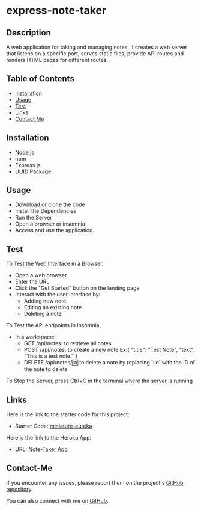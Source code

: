 # express-note-taker

## Description

A web application for taking and managing notes. It creates a web server that listens on a specific port, serves static files, provide API routes and renders HTML pages for different routes.

## Table of Contents

- [Installation](#installation)
- [Usage](#usage)
- [Test](#test)
- [Links](#links)
- [Contact Me](#contact-me)

## Installation

- Node.js
- npm
- Express.js
- UUID Package

## Usage

- Download or clone the code
- Install the Dependencies
- Run the Server
- Open a browser or insomnia
- Access and use the application.

## Test

To Test the Web Interface in a Browser,

- Open a web browser
- Enter the URL
- Click the "Get Started" button on the landing page
- Interact with the user interface by:
  - Adding new note
  - Editing an existing note
  - Deleting a note

To Test the API endpoints in Insomnia,

- In a workspace:
  - GET /api/notes: to retrieve all notes
  - POST /api/notes: to create a new note
    Ex:{
    "title": "Test Note",
    "text": "This is a test note."
    }
  - DELETE /api/notes/:id: to delete a note by replacing ':id' with the ID of the note to delete

To Stop the Server, press Ctrl+C in the terminal where the server is running

## Links

Here is the link to the starter code for this project:

- Starter Code: [miniature-eureka](https://github.com/coding-boot-camp/miniature-eureka)

Here is the link to the Heroku App:

- URL: [Note-Taker App](https://secure-chamber-56945-d422ff8d56cc.herokuapp.com/)

## Contact-Me

If you encounter any issues, please report them on the project's [GitHub repository](https://github.com/Clkwong3/express-note-taker).

You can also connect with me on [GitHub](https://github.com/Clkwong3).
